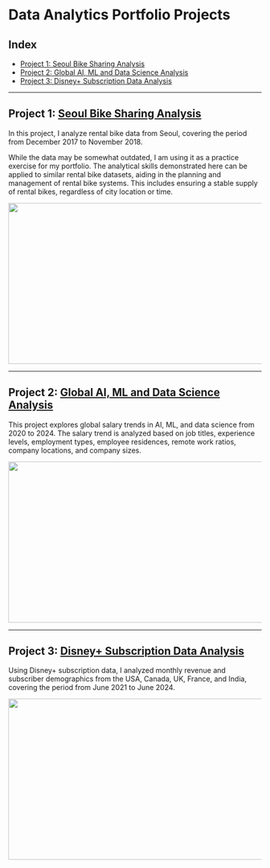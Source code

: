 # Data Analytics Portfolio Projects

## Index
* [Project 1: Seoul Bike Sharing Analysis](https://github.com/ltiongl/portfolio-projects/blob/main/README.md#project-1-seoul-bike-sharing-analysis)
* [Project 2: Global AI, ML and Data Science Analysis](https://github.com/ltiongl/portfolio-projects/blob/main/README.md#project-2-global-ai-ml-and-data-science-analysis)
* [Project 3: Disney+ Subscription Data Analysis](https://github.com/ltiongl/portfolio-projects/blob/main/README.md#project-3-disney-subscription-data-analysis)

---

## Project 1: [Seoul Bike Sharing Analysis](https://github.com/ltiongl/portfolio-projects/tree/main/seoul-bike-sharing)
In this project, I analyze rental bike data from Seoul, covering the period from December 2017 to November 2018.

While the data may be somewhat outdated, I am using it as a practice exercise for my portfolio.
The analytical skills demonstrated here can be applied to similar rental bike datasets, aiding in the planning and management of rental bike systems. This includes ensuring a stable supply of rental bikes, regardless of city location or time.  

<kbd>
<img src="https://github.com/user-attachments/assets/50b9ec04-0c60-483e-9b5c-55b6192ae3b3" width="600" height="320">
</kbd>

---

## Project 2: [Global AI, ML and Data Science Analysis](https://github.com/ltiongl/portfolio-projects/tree/main/global-ai-ml-data-science-salaries)

This project explores global salary trends in AI, ML, and data science from 2020 to 2024. The salary trend is analyzed based on job titles, experience levels, employment types, employee residences, remote work ratios, company locations, and company sizes.  

<kbd>
<img src="https://github.com/user-attachments/assets/a099877d-8ea5-4495-8f1b-c207431567fe" width="600" height="320">
</kbd>

---
  
## Project 3: [Disney+ Subscription Data Analysis](https://github.com/ltiongl/portfolio-projects/tree/main/disney-subscription-data)

Using Disney+ subscription data, I analyzed monthly revenue and subscriber demographics from the USA, Canada, UK, France, and India, covering the period from June 2021 to June 2024.   

<kbd>
<img src="https://github.com/user-attachments/assets/93c03cea-daf0-4f72-96bf-863f1fa0aed7" width="600" height="320">
</kbd>
